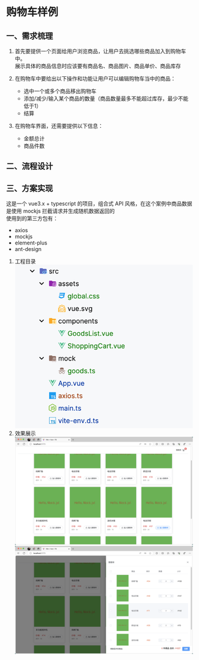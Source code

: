 # 购物车样例

## 一、需求梳理
1. 首先要提供一个页面给用户浏览商品，让用户去挑选哪些商品加入到购物车中。<br />
展示具体的商品信息时应该要有商品名、商品图片、商品单价、商品库存

2. 在购物车中要给出以下操作和功能让用户可以编辑购物车当中的商品：
   - 选中一个或多个商品移出购物车
   - 添加/减少/输入某个商品的数量（商品数量最多不能超过库存，最少不能低于1）
   - 结算 
3. 在购物车界面，还需要提供以下信息：
    - 金额总计
    - 商品件数

## 二、流程设计


## 三、方案实现 
这是一个 vue3.x + typescript 的项目，组合式 API 风格，在这个案例中商品数据是使用 mockjs 拦截请求并生成随机数据返回的<br />
使用到的第三方包有：
- axios
- mockjs
- element-plus
- ant-design
1. 工程目录
![](./README.MD-image/工程结构.png)
2. 效果展示
![](./README.MD-image/商品界面.png)
![](./README.MD-image/购物车.png)
